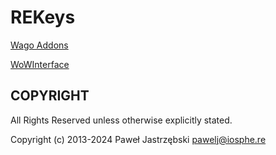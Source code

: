 ﻿# REKeys

[Wago Addons](https://addons.wago.io/addons/rekeys-keystone-manager)

[WoWInterface](https://www.wowinterface.com/downloads/info24510-REKeys-KeystoneManager.html)

## COPYRIGHT

All Rights Reserved unless otherwise explicitly stated.

Copyright (c) 2013-2024 Paweł Jastrzębski <pawelj@iosphe.re>
